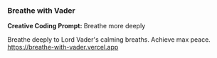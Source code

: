 ### Breathe with Vader
**Creative Coding Prompt:** Breathe more deeply   Breathe deeply to Lord Vader's calming breaths. Achieve max peace. https://breathe-with-vader.vercel.app
